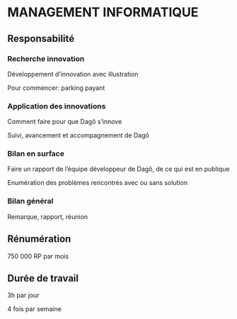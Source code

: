 # MANAGEMENT INFORMATIQUE

## Responsabilité

### Recherche innovation

Développement d’innovation avec illustration

Pour commencer: parking payant

### Application des innovations

Comment faire pour que Dagô s’innove

Suivi, avancement et accompagnement de Dagô

### Bilan en surface

Faire un rapport de l’équipe développeur de Dagô, de ce qui est en publique

Enumération des problèmes rencontrés avec ou sans solution

### Bilan général

Remarque, rapport, réunion

## Rénumération

750 000 RP par mois

## Durée de travail

3h par jour

4 fois par semaine